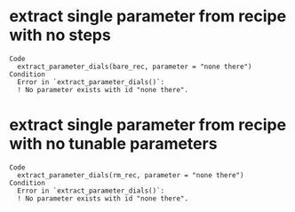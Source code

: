 # extract single parameter from recipe with no steps

    Code
      extract_parameter_dials(bare_rec, parameter = "none there")
    Condition
      Error in `extract_parameter_dials()`:
      ! No parameter exists with id "none there".

# extract single parameter from recipe with no tunable parameters

    Code
      extract_parameter_dials(rm_rec, parameter = "none there")
    Condition
      Error in `extract_parameter_dials()`:
      ! No parameter exists with id "none there".

